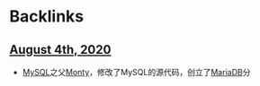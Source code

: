 
# Backlinks
## [August 4th, 2020](<August 4th, 2020.md>)
- [MySQL](<MySQL.md>)之父[Monty](<Monty.md>)，修改了MySQL的源代码，创立了[MariaDB](<MariaDB.md>)分

